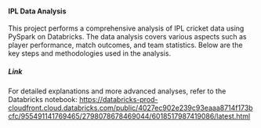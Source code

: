 #### IPL Data Analysis
This project performs a comprehensive analysis of IPL cricket data using PySpark on Databricks. The data analysis covers various aspects such as player performance, match outcomes, and team statistics. Below are the key steps and methodologies used in the analysis.<br>

##### Link
For detailed explanations and more advanced analyses, refer to the Databricks notebook: https://databricks-prod-cloudfront.cloud.databricks.com/public/4027ec902e239c93eaaa8714f173bcfc/955491141769465/2798078678469044/6018517987419086/latest.html

